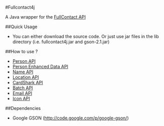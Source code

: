 #Fullcontact4j

A Java wrapper for the [FullContact API](http://api.fullcontact.com/)

##Quick Usage
* You can either download the source code. Or just use jar files in the lib directory (i.e. fullcontact4j.jar and gson-2.1.jar)

##How to use ?

* [Person API](/fullcontact/fullcontact4j/tree/refactoring/docs/person/)
* [Person Enhanced Data API](/fullcontact/fullcontact4j/tree/refactoring/docs/enhancedData/)
* [Name API](/fullcontact/fullcontact4j/tree/refactoring/docs/name/)
* [Location API](/fullcontact/fullcontact4j/tree/refactoring/docs/location/)
* [CardShark API](/fullcontact/fullcontact4j/tree/refactoring/docs/cardShark/)
* [Batch API](/fullcontact/fullcontact4j/tree/refactoring/docs/batch/)
* [Email API](/fullcontact/fullcontact4j/tree/refactoring/docs/email/)
* [Icon API](/fullcontact/fullcontact4j/tree/refactoring/docs/icon/)

##Dependencies
* Google GSON (http://code.google.com/p/google-gson/)
